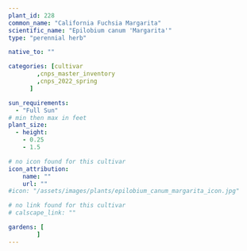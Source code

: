 ```yaml
---
plant_id: 228 
common_name: "California Fuchsia Margarita"
scientific_name: "Epilobium canum 'Margarita'"
type: "perennial herb"

native_to: ""

categories: [cultivar
        ,cnps_master_inventory
        ,cnps_2022_spring
      ]

sun_requirements:
  - "Full Sun"
# min then max in feet
plant_size:
  - height: 
    - 0.25 
    - 1.5

# no icon found for this cultivar 
icon_attribution: 
    name: ""
    url: ""
#icon: "/assets/images/plants/epilobium_canum_margarita_icon.jpg"

# no link found for this cultivar 
# calscape_link: ""

gardens: [
        ]
---
```








